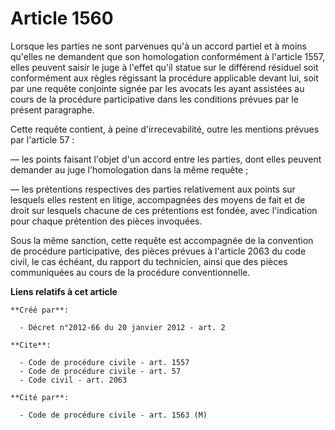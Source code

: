 # Article 1560

Lorsque les parties ne sont parvenues qu'à un accord partiel et à moins qu'elles ne demandent que son homologation
conformément à l'article 1557, elles peuvent saisir le juge à l'effet qu'il statue sur le différend résiduel soit
conformément aux règles régissant la procédure applicable devant lui, soit par une requête conjointe signée par les avocats
les ayant assistées au cours de la procédure participative dans les conditions prévues par le présent paragraphe. 

Cette requête contient, à peine d'irrecevabilité, outre les mentions prévues par l'article 57 : 

― les points faisant l'objet d'un accord entre les parties, dont elles peuvent demander au juge l'homologation dans la même
requête ; 

― les prétentions respectives des parties relativement aux points sur lesquels elles restent en litige, accompagnées des
moyens de fait et de droit sur lesquels chacune de ces prétentions est fondée, avec l'indication pour chaque prétention des
pièces invoquées. 

Sous la même sanction, cette requête est accompagnée de la convention de procédure participative, des pièces prévues à
l'article 2063 du code civil, le cas échéant, du rapport du technicien, ainsi que des pièces communiquées au cours de la
procédure conventionnelle.

**Liens relatifs à cet article**

	**Créé par**:

	  - Décret n°2012-66 du 20 janvier 2012 - art. 2

	**Cite**:

	  - Code de procédure civile - art. 1557
	  - Code de procédure civile - art. 57
	  - Code civil - art. 2063

	**Cité par**:

	  - Code de procédure civile - art. 1563 (M)
